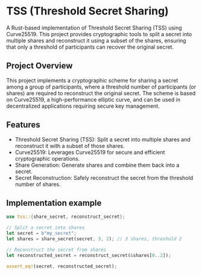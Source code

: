 # TSS (Threshold Secret Sharing)

A Rust-based implementation of Threshold Secret Sharing (TSS) using Curve25519. This project provides cryptographic tools to split a secret into multiple shares and reconstruct it using a subset of the shares, ensuring that only a threshold of participants can recover the original secret.

## Project Overview

This project implements a cryptographic scheme for sharing a secret among a group of participants, where a threshold number of participants (or shares) are required to reconstruct the original secret. The scheme is based on Curve25519, a high-performance elliptic curve, and can be used in decentralized applications requiring secure key management.

## Features

- Threshold Secret Sharing (TSS): Split a secret into multiple shares and reconstruct it with a subset of those shares.
- Curve25519: Leverages Curve25519 for secure and efficient cryptographic operations.
- Share Generation: Generate shares and combine them back into a secret.
- Secret Reconstruction: Safely reconstruct the secret from the threshold number of shares.

## Implementation example

```rust
use tss::{share_secret, reconstruct_secret};

// Split a secret into shares
let secret = b"my_secret";
let shares = share_secret(secret, 3, 2); // 3 shares, threshold 2

// Reconstruct the secret from shares
let reconstructed_secret = reconstruct_secret(&shares[0..2]);

assert_eq!(secret, reconstructed_secret);
```
